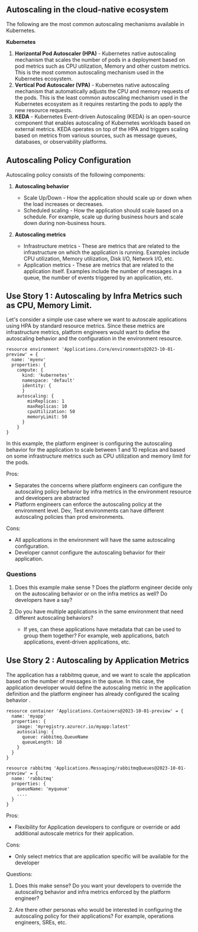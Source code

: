 ## Autoscaling in the cloud-native ecosystem

The following are the most common autoscaling mechanisms available in Kubernetes. 

**Kubernetes**
1. **Horizontal Pod Autoscaler (HPA)** - Kubernetes native autoscaling mechanism that scales the number of pods in a deployment based on pod metrics such as CPU utilization, Memory and other custom metrics. This is the most common autoscaling mechanism used in the Kubernetes ecosystem.
2. **Vertical Pod Autoscaler (VPA)** - Kubernetes native autoscaling mechanism that automatically adjusts the CPU and memory requests of the pods. This is the least common autoscaling mechanism used in the Kubernetes ecosystem as it requires restarting the pods to apply the new resource requests.
3. **KEDA** - Kubernetes Event-driven Autoscaling (KEDA) is an open-source component that enables autoscaling of Kubernetes workloads based on external metrics. KEDA operates on top of the HPA and triggers scaling based on metrics from various sources, such as message queues, databases, or observability platforms.

## Autoscaling Policy Configuration

Autoscaling policy consists of the following components:

1. **Autoscaling behavior** 
   - Scale Up/Down - How the application should scale up or down when the load increases or decreases. 
   - Scheduled scaling - How the application should scale based on a schedule. For example, scale up during business hours and scale down during non-business hours.

2. **Autoscaling metrics**
    - Infrastructure metrics - These are metrics that are related to the infrastructure on which the application is running. Examples include CPU utilization, Memory utilization, Disk I/O, Network I/O, etc.
    - Application metrics - These are metrics that are related to the application itself. Examples include the number of messages in a queue, the number of events triggered by an application, etc.

## Use Story 1 : Autoscaling by Infra Metrics such as CPU, Memory Limit.

Let's consider a simple use case where we want to autoscale applications using HPA by standard resource metrics. Since these metrics are infrastructure metrics, platform engineers would want to define the autoscaling behavior and the configuration in the environment resource.

```bicep
resource environment 'Applications.Core/environments@2023-10-01-preview' = {
  name: 'myenv'
  properties: {
    compute: {
      kind: 'kubernetes'
      namespace: 'default' 
      identity: {          
      }
    autoscaling: {
        minReplicas: 1
        maxReplicas: 10
        cpuUtilization: 50
        memoryLimit: 50
      }
    }
}
```
In this example, the platform engineer is configuring the autoscaling behavior for the application to scale between 1 and 10 replicas and based on some infrastructure metrics such as CPU utilization and memory limit for the pods.

Pros:
- Separates the concerns where platform engineers can configure the autoscaling policy behavior by infra metrics in the environment resource and developers are abstracted
- Platform engineers can enforce the autoscaling policy at the environment level. Dev, Test environments can have different autoscaling policies than prod environments. 

Cons:
- All applications in the environment will have the same autoscaling configuration.
- Developer cannot configure the autoscaling behavior for their application.

### Questions

1. Does this example make sense ? Does the platform engineer decide only on the autoscaling behavior or on the infra metrics as well? Do developers have a say?

2. Do you have multiple applications in the same environment that need different autoscaling behaviors? 
    - If yes, can these applications have metadata that can be used to group them together? For example, web applications, batch applications, event-driven applications, etc.

## Use Story 2 : Autoscaling by Application Metrics

The application has a rabbitmq queue, and we want to scale the application based on the number of messages in the queue. In this case, the application developer would define the autoscaling metric in the application definition and the platform engineer has already configured the scaling behavior . 

```bicep
resource container 'Applications.Containers@2023-10-01-preview' = {
  name: 'myapp'
  properties: {
    image: 'myregistry.azurecr.io/myapp:latest'
    autoscaling: {
      queue: rabbitmq.QueueName
      queueLength: 10
    }
  }
}

resource rabbitmq 'Applications.Messaging/rabbitmqQueues@2023-10-01-preview' = {
  name: 'rabbitmq'
  properties: {
    queueName: 'myqueue'
    ....
  }
}
``` 

Pros:
- Flexibility for Application developers to configure or override or add additional autoscale metrics for their application.

Cons:
- Only select metrics that are application specific will be available for the developer 

Questions:

1. Does this make sense? Do you want your developers to override the autoscaling behavior and infra metrics enforced by the platform engineer?

1. Are there other personas who would be interested in configuring the autoscaling policy for their applications? For example, operations engineers, SREs, etc.
